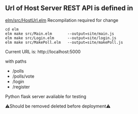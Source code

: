 ## Url of Host Server REST API is defined in
[elm/src/HostUrl.elm](elm/src/HostUrl.elm)
Recompilation required for change
```
cd elm
elm make src/Main.elm       --output=site/main.js
elm make src/Login.elm      --output=site/login.js
elm make src/MakePoll.elm   --output=site/makePoll.js
```
Current URL is: http://localhost:5000

with paths
* /polls
* /polls/vote
* /login
* /register

Python flask server avaliable for testing 

⚠️Should be removed deleted before deployment⚠️